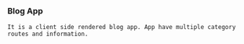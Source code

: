 ### Blog App

    It is a client side rendered blog app. App have multiple category routes and information.
